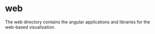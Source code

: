 # web

The web directory contains the angular applications and libraries for the web-based visualization.
